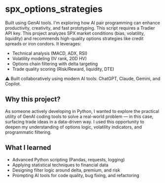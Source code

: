 # spx_options_strategies
Built using GenAI tools. I'm exploring how AI pair programming can enhance productivity, creativity, and fast prototyping.
This script requires a Tradier API key.
This project analyzes SPX market conditions (bias, volatility, liquidity) and recommends high-quality options strategies like credit spreads or iron condors. It leverages:

- Technical analysis (MACD, ADX, RSI)
- Volatility modeling (IV rank, 20D HV)
- Options chain filtering with delta targeting
- Trade quality scoring (Risk/Reward, liquidity, DTE)

⚠️ Built collaboratively using modern AI tools: ChatGPT, Claude, Gemini, and Copilot.

## Why this project?

As someone actively developing in Python, I wanted to explore the practical utility of GenAI coding tools to solve a real-world problem — in this case, surfacing trade ideas in a data-driven way. I used this opportunity to deepen my understanding of options logic, volatility indicators, and programmatic filtering.

## What I learned

- Advanced Python scripting (Pandas, requests, logging)
- Applying statistical techniques to financial data
- Designing filter logic around delta, premium, and risk
- Prompting AI tools for code quality, bug fixing, and refactoring
